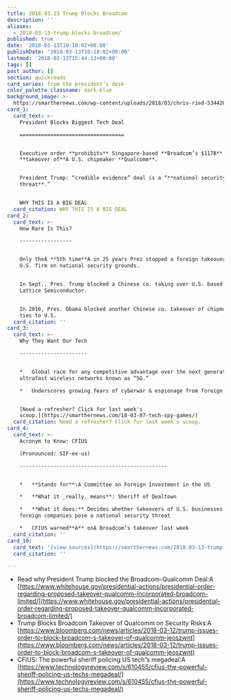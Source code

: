 ```yaml
---
title: 2018.03.13 Trump Blocks Broadcom
description: ''
aliases:
  - 2018-03-13-trump-blocks-broadcom/
published: true
date: '2018-03-13T10:18:02+00:00'
publishDate: '2018-03-13T10:18:02+00:00'
lastmod: '2018-03-13T15:44:13+00:00'
tags: []
post_author: []
section: quickreads
card_series: from the president’s desk
color_palette_classname: dark-blue
background_image: >-
  https://smarthernews.com/wp-content/uploads/2018/03/chris-ried-534420-unsplash-scaled.jpg
card_1:
  card_text: >-
    President Blocks Biggest Tech Deal

    ==================================


    Executive order **prohibits** Singapore-based **Broadcom’s $117B**
    **takeover of**A U.S. chipmaker **Qualcomm**.


    President Trump: “credible evidence” deal is a “**national security
    threat**.”


    WHY THIS IS A BIG DEAL
  card_citation: WHY THIS IS A BIG DEAL
card_2:
  card_text: >-
    How Rare Is This?

    -----------------


    Only theA **5th time**A in 25 years Prez stopped a foreign takeover of a
    U.S. firm on national security grounds.


    In Sept., Pres. Trump blocked a Chinese co. taking over U.S. based chipmaker
    Lattice Semiconductor.


    In 2016, Pres. Obama blocked another Chinese co. takeover of chipmaker with
    ties to U.S.
  card_citation: ''
card_3:
  card_text: >-
    Why They Want Our Tech

    ----------------------


    *   Global race for any competitive advantage over the next generation of
    ultrafast wireless networks known as “5G.”

    *   Underscores growing fears of cyberwar & espionage from foreign powers.


    [Need a refresher? Click for last week's
    scoop.](https://smarthernews.com/18-03-07-tech-spy-games/)
  card_citation: Need a refresher? Click for last week's scoop.
card_4:
  card_text: >-
    Acronym to Know: CFIUS  

    (Pronounced: SIF-ee-us)

    ------------------------------------------------


    *   **Stands for**:A Committee on Foreign Investment in the US

    *   **What it _really_ means**: Sheriff of Dealtown

    *   **What it does:** Decides whether takeovers of U.S. businesses by
    foreign companies pose a national security threat

    *   CFIUS warned**A** onA Broadcom’s takeover last week
  card_citation: ''
card_10:
  card_text: '[view sources](https://smarthernews.com/2018-03-13-trump-blocks-broadcom/)'
  card_citation: ''

---
```

*   Read why President Trump blocked the Broadcom-Qualcomm Deal:A [https://www.whitehouse.gov/presidential-actions/presidential-order-regarding-proposed-takeover-qualcomm-incorporated-broadcom-limited/](https://www.whitehouse.gov/presidential-actions/presidential-order-regarding-proposed-takeover-qualcomm-incorporated-broadcom-limited/)
*   Trump Blocks Broadcom Takeover of Qualcomm on Security Risks:A [https://www.bloomberg.com/news/articles/2018-03-12/trump-issues-order-to-block-broadcom-s-takeover-of-qualcomm-jeoszwnt](https://www.bloomberg.com/news/articles/2018-03-12/trump-issues-order-to-block-broadcom-s-takeover-of-qualcomm-jeoszwnt)
*   CFIUS: The powerful sheriff policing US tech”s megadeal:A [https://www.technologyreview.com/s/610455/cfius-the-powerful-sheriff-policing-us-techs-megadeal/](https://www.technologyreview.com/s/610455/cfius-the-powerful-sheriff-policing-us-techs-megadeal/)
